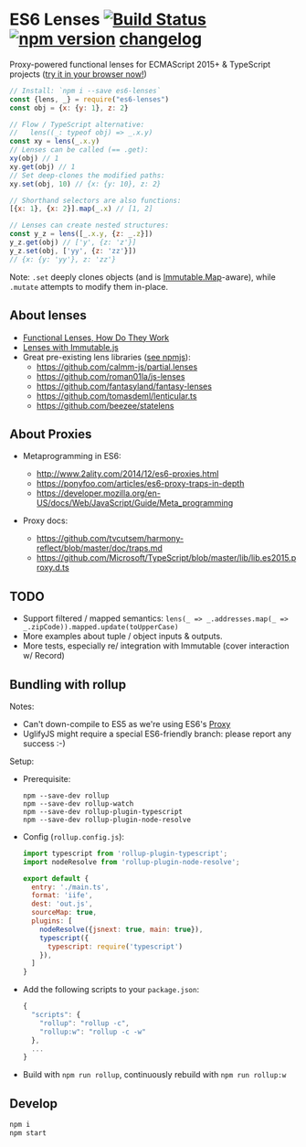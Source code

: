 # ES6 Lenses [![Build Status](https://travis-ci.org/ochafik/es6-lenses.svg?branch=master)](https://travis-ci.org/ochafik/es6-lenses) [![npm version](https://badge.fury.io/js/es6-lenses.svg)](https://badge.fury.io/js/es6-lenses) [changelog](./CHANGELOG.md)

Proxy-powered functional lenses for ECMAScript 2015+ & TypeScript projects ([try it in your browser now!](https://runkit.com/npm/es6-lenses))

```js
// Install: `npm i --save es6-lenses`
const {lens, _} = require("es6-lenses")
const obj = {x: {y: 1}, z: 2}

// Flow / TypeScript alternative:
//   lens((_: typeof obj) => _.x.y)
const xy = lens(_.x.y)
// Lenses can be called (== .get):
xy(obj) // 1
xy.get(obj) // 1
// Set deep-clones the modified paths:
xy.set(obj, 10) // {x: {y: 10}, z: 2}

// Shorthand selectors are also functions:
[{x: 1}, {x: 2}].map(_.x) // [1, 2]

// Lenses can create nested structures:
const y_z = lens([_.x.y, {z: _.z}])
y_z.get(obj) // ['y', {z: 'z'}]
y_z.set(obj, ['yy', {z: 'zz'}])
// {x: {y: 'yy'}, z: 'zz'}
```

Note: `.set` deeply clones objects (and is [Immutable.Map](https://facebook.github.io/immutable-js/docs/#/Map)-aware), while `.mutate` attempts to modify them in-place.

## About lenses

- [Functional Lenses, How Do They Work
](https://medium.com/@dtipson/functional-lenses-d1aba9e52254#.gh2bl2ym4)
- [Lenses with Immutable.js
](https://medium.com/@drboolean/lenses-with-immutable-js-9bda85674780#.r2a8on3rh)
- Great pre-existing lens libraries ([see npmjs](https://www.npmjs.com/search?q=lenses)):
  - https://github.com/calmm-js/partial.lenses
  - https://github.com/roman01la/js-lenses
  - https://github.com/fantasyland/fantasy-lenses
  - https://github.com/tomasdeml/lenticular.ts
  - https://github.com/beezee/statelens

## About Proxies

- Metaprogramming in ES6:
  - http://www.2ality.com/2014/12/es6-proxies.html
  - https://ponyfoo.com/articles/es6-proxy-traps-in-depth
  - https://developer.mozilla.org/en-US/docs/Web/JavaScript/Guide/Meta_programming

- Proxy docs:
  - https://github.com/tvcutsem/harmony-reflect/blob/master/doc/traps.md
  - https://github.com/Microsoft/TypeScript/blob/master/lib/lib.es2015.proxy.d.ts

## TODO

- Support filtered / mapped semantics: `lens(_ => _.addresses.map(_ => _.zipCode)).mapped.update(toUpperCase)`
- More examples about tuple / object inputs & outputs.
- More tests, especially re/ integration with Immutable (cover interaction w/ Record)

##  Bundling with rollup

Notes:

- Can't down-compile to ES5 as we're using ES6's [Proxy](https://developer.mozilla.org/en-US/docs/Web/JavaScript/Reference/Global_Objects/Proxy)
- UglifyJS might require a special ES6-friendly branch: please report any success :-)

Setup:

- Prerequisite:

  ```
  npm --save-dev rollup
  npm --save-dev rollup-watch
  npm --save-dev rollup-plugin-typescript
  npm --save-dev rollup-plugin-node-resolve
  ```

- Config (`rollup.config.js`):

  ```js
  import typescript from 'rollup-plugin-typescript';
  import nodeResolve from 'rollup-plugin-node-resolve';

  export default {
    entry: './main.ts',
    format: 'iife',
    dest: 'out.js',
    sourceMap: true,
    plugins: [
      nodeResolve({jsnext: true, main: true}),
      typescript({
        typescript: require('typescript')
      }),
    ]
  }
  ```

- Add the following scripts to your `package.json`:

  ```js
  {
    "scripts": {
      "rollup": "rollup -c",
      "rollup:w": "rollup -c -w"
    },
    ...
  }
  ```

- Build with `npm run rollup`, continuously rebuild with `npm run rollup:w`

## Develop

```bash
npm i
npm start
```

